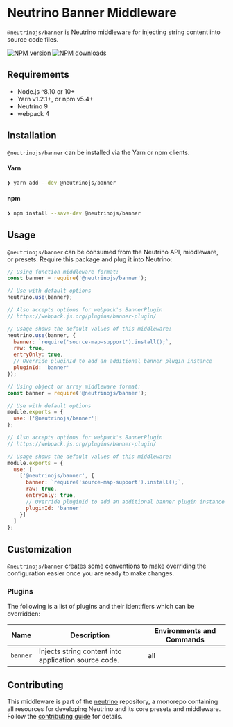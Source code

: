 # Neutrino Banner Middleware

`@neutrinojs/banner` is Neutrino middleware for injecting string content into source code files.

[![NPM version][npm-image]][npm-url]
[![NPM downloads][npm-downloads]][npm-url]

## Requirements

- Node.js ^8.10 or 10+
- Yarn v1.2.1+, or npm v5.4+
- Neutrino 9
- webpack 4

## Installation

`@neutrinojs/banner` can be installed via the Yarn or npm clients.

#### Yarn

```bash
❯ yarn add --dev @neutrinojs/banner
```

#### npm

```bash
❯ npm install --save-dev @neutrinojs/banner
```

## Usage

`@neutrinojs/banner` can be consumed from the Neutrino API, middleware, or presets. Require this package
and plug it into Neutrino:

```js
// Using function middleware format:
const banner = require('@neutrinojs/banner');

// Use with default options
neutrino.use(banner);

// Also accepts options for webpack's BannerPlugin
// https://webpack.js.org/plugins/banner-plugin/

// Usage shows the default values of this middleware:
neutrino.use(banner, {
  banner: `require('source-map-support').install();`,
  raw: true,
  entryOnly: true,
  // Override pluginId to add an additional banner plugin instance
  pluginId: 'banner'
});
```

```js
// Using object or array middleware format:
const banner = require('@neutrinojs/banner');

// Use with default options
module.exports = {
  use: ['@neutrinojs/banner']
};

// Also accepts options for webpack's BannerPlugin
// https://webpack.js.org/plugins/banner-plugin/

// Usage shows the default values of this middleware:
module.exports = {
  use: [
    ['@neutrinojs/banner', {
      banner: `require('source-map-support').install();`,
      raw: true,
      entryOnly: true,
      // Override pluginId to add an additional banner plugin instance
      pluginId: 'banner'
    }]
  ]
};
```

## Customization

`@neutrinojs/banner` creates some conventions to make overriding the configuration easier once you are ready to
make changes.

### Plugins

The following is a list of plugins and their identifiers which can be overridden:

| Name | Description | Environments and Commands |
| --- | --- | --- |
| `banner` | Injects string content into application source code. | all |

## Contributing

This middleware is part of the [neutrino](https://github.com/neutrinojs/neutrino) repository, a monorepo
containing all resources for developing Neutrino and its core presets and middleware. Follow the
[contributing guide](https://neutrinojs.org/contributing/) for details.

[npm-image]: https://img.shields.io/npm/v/@neutrinojs/banner.svg
[npm-downloads]: https://img.shields.io/npm/dt/@neutrinojs/banner.svg
[npm-url]: https://www.npmjs.com/package/@neutrinojs/banner
